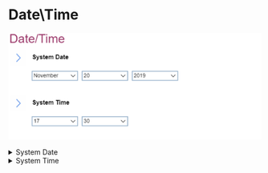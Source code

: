 # Date\Time #
![](./img/datetime.png)

<details><summary>System Date</summary>
Shows the currently set system date and can be changed. < Tab >, < Shift-Tab >, or < Enter > selects field.
Possible values:

1.	Currently set date
2.	MM/DD/YYYY:<br>
    a. MM – Months: January to December <br>
    b. DD – Date: 1 ~ 31 <br>
    c. YYYY – Year: 1980 ~ 2099 <br>


| WMI Setting name | Values |
|:---|:---|
| Not available via WMI |  |
</details>

<details><summary>System Time</summary>
System Time	Shows the currently set system time and can be changed. <Tab>, <Shift-Tab>, or <Enter> selects field.
Possible values:

1.	Currently set date
2.	HH : MM : SS<br>
    a. HH - Hour:  00 ~ 23<br>
    b. MM - Minute:  00 ~ 59<br>
    c. SS - Second:  00 ~ 59<br>


| WMI Setting name | Values |
|:---|:---|
| Not available via WMI |  |
</details>
